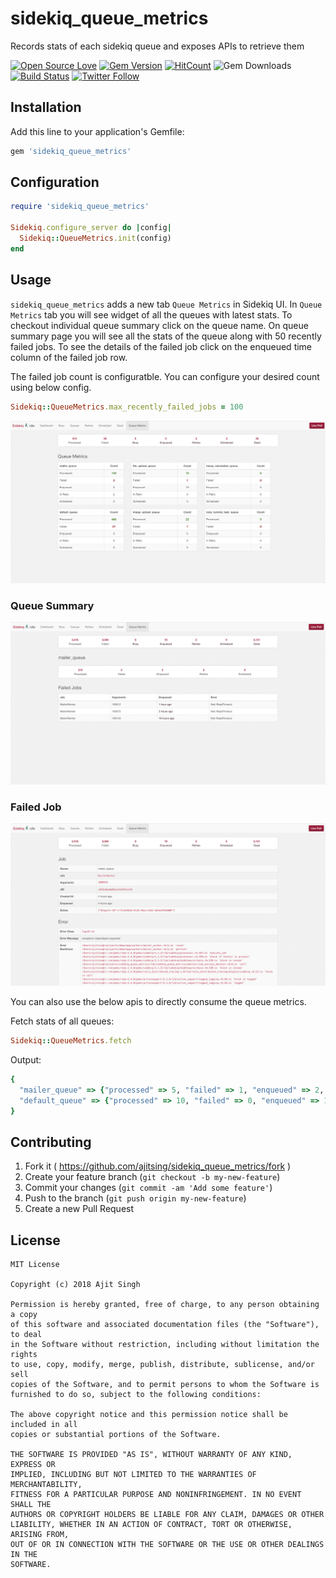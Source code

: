 # sidekiq_queue_metrics
Records stats of each sidekiq queue and exposes APIs to retrieve them

[![Open Source Love](https://badges.frapsoft.com/os/v1/open-source.svg?v=102)](https://opensource.org/licenses/MIT)
[![Gem Version](https://badge.fury.io/rb/sidekiq_queue_metrics.svg)](https://badge.fury.io/rb/sidekiq_queue_metrics)
[![HitCount](http://hits.dwyl.io/ajitsing/sidekiq_queue_metrics.svg)](http://hits.dwyl.io/ajitsing/sidekiq_queue_metrics)
![Gem Downloads](http://ruby-gem-downloads-badge.herokuapp.com/sidekiq_queue_metrics?type=total)
[![Build Status](https://travis-ci.org/ajitsing/sidekiq_queue_metrics.svg?branch=master)](https://travis-ci.org/ajitsing/sidekiq_queue_metrics)
[![Twitter Follow](https://img.shields.io/twitter/follow/Ajit5ingh.svg?style=social)](https://twitter.com/Ajit5ingh)

## Installation
Add this line to your application's Gemfile:
```ruby
gem 'sidekiq_queue_metrics'
```

## Configuration
```ruby
require 'sidekiq_queue_metrics'

Sidekiq.configure_server do |config|
  Sidekiq::QueueMetrics.init(config)
end
```

## Usage
`sidekiq_queue_metrics` adds a new tab `Queue Metrics` in Sidekiq UI. In `Queue Metrics` tab you will see widget of all the queues with latest stats. To checkout individual queue summary click on the queue name. On queue summary page you will see all the stats of the queue along with 50 recently failed jobs. To see the details of the failed job click on the enqueued time column of the failed job row.

The failed job count is configuratble. You can configure your desired count using below config.

```ruby
Sidekiq::QueueMetrics.max_recently_failed_jobs = 100
```

<img src="https://github.com/ajitsing/ScreenShots/blob/master/sidekiq_queue_metrics/sidekiq_queue_metrics.png"/>

### Queue Summary

<img src="https://github.com/ajitsing/ScreenShots/blob/master/sidekiq_queue_metrics/queue_summary.png"/>

### Failed Job

<img src="https://github.com/ajitsing/ScreenShots/blob/master/sidekiq_queue_metrics/failed_job.png"/>

You can also use the below apis to directly consume the queue metrics.

Fetch stats of all queues:
```ruby
Sidekiq::QueueMetrics.fetch
```

Output:
```ruby
{
  "mailer_queue" => {"processed" => 5, "failed" => 1, "enqueued" => 2, "in_retry" => 0, "scheduled" => 0},
  "default_queue" => {"processed" => 10, "failed" => 0, "enqueued" => 1, "in_retry" => 1, "scheduled" => 2}
}
```

## Contributing

1. Fork it ( https://github.com/ajitsing/sidekiq_queue_metrics/fork )
2. Create your feature branch (`git checkout -b my-new-feature`)
3. Commit your changes (`git commit -am 'Add some feature'`)
4. Push to the branch (`git push origin my-new-feature`)
5. Create a new Pull Request

## License
```LICENSE
MIT License

Copyright (c) 2018 Ajit Singh

Permission is hereby granted, free of charge, to any person obtaining a copy
of this software and associated documentation files (the "Software"), to deal
in the Software without restriction, including without limitation the rights
to use, copy, modify, merge, publish, distribute, sublicense, and/or sell
copies of the Software, and to permit persons to whom the Software is
furnished to do so, subject to the following conditions:

The above copyright notice and this permission notice shall be included in all
copies or substantial portions of the Software.

THE SOFTWARE IS PROVIDED "AS IS", WITHOUT WARRANTY OF ANY KIND, EXPRESS OR
IMPLIED, INCLUDING BUT NOT LIMITED TO THE WARRANTIES OF MERCHANTABILITY,
FITNESS FOR A PARTICULAR PURPOSE AND NONINFRINGEMENT. IN NO EVENT SHALL THE
AUTHORS OR COPYRIGHT HOLDERS BE LIABLE FOR ANY CLAIM, DAMAGES OR OTHER
LIABILITY, WHETHER IN AN ACTION OF CONTRACT, TORT OR OTHERWISE, ARISING FROM,
OUT OF OR IN CONNECTION WITH THE SOFTWARE OR THE USE OR OTHER DEALINGS IN THE
SOFTWARE.
```
